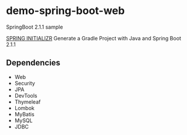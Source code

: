 # demo-spring-boot-web
SpringBoot 2.1.1 sample

[SPRING INITIALIZR](http://start.spring.io/)
Generate a Gradle Project with Java and Spring Boot 2.1.1

Dependencies
---
* Web
* Security
* JPA
* DevTools
* Thymeleaf
* Lombok
* MyBatis
* MySQL
* JDBC
